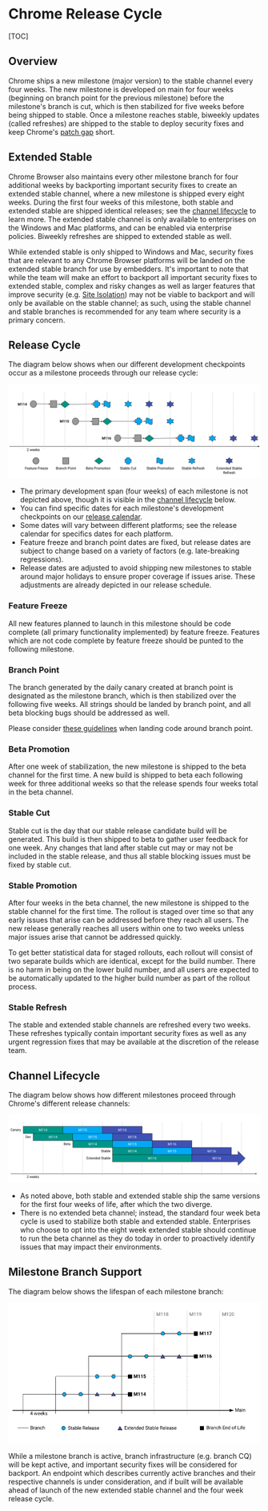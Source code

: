 # Chrome Release Cycle

[TOC]

## Overview

Chrome ships a new milestone (major version) to the stable channel every four
weeks. The new milestone is developed on main for four weeks (beginning on
branch point for the previous milestone) before the milestone's branch is cut,
which is then stabilized for five weeks before being shipped to stable. Once
a milestone reaches stable, biweekly updates (called refreshes) are shipped to
the stable to deploy security fixes and keep Chrome's
[patch gap](https://groups.google.com/a/chromium.org/g/security-dev/c/fbiuFbW07vI)
short.

## Extended Stable

Chrome Browser also maintains every other milestone branch for four additional
weeks by backporting important security fixes to create an extended stable
channel, where a new milestone is shipped every eight weeks. During the first
four weeks of this milestone, both stable and extended stable are shipped
identical releases; see the [channel lifecycle](#channel-lifecycle) to learn
more. The extended stable channel is only available to enterprises on the
Windows and Mac platforms, and can be enabled via enterprise policies. Biweekly
refreshes are shipped to extended stable as well.

While extended stable is only shipped to Windows and Mac, security fixes that
are relevant to any Chrome Browser platforms will be landed on the extended
stable branch for use by embedders. It's important to note that while the team
will make an effort to backport all important security fixes to extended
stable, complex and risky changes as well as larger features that improve
security (e.g.
[Site Isolation](https://www.chromium.org/Home/chromium-security/site-isolation))
may not be viable to backport and will only be available on the stable channel;
as such, using the stable channel and stable branches is recommended for any
team where security is a primary concern.

## Release Cycle
The diagram below shows when our different development checkpoints occur as a
milestone proceeds through our release cycle:

![Release Cycle](images/release_cycle.png)

* The primary development span (four weeks) of each milestone is not depicted
  above, though it is visible in the [channel lifecycle](#channel-lifecycle)
  below.
* You can find specific dates for each milestone's development checkpoints on
  our [release calendar](https://chromiumdash.appspot.com/schedule).
* Some dates will vary between different platforms; see the release calendar
  for specifics dates for each platform.
* Feature freeze and branch point dates are fixed, but release dates are
  subject to change based on a variety of factors (e.g. late-breaking
  regressions).
* Release dates are adjusted to avoid shipping new milestones to stable around
  major holidays to ensure proper coverage if issues arise. These adjustments
  are already depicted in our release schedule.

### Feature Freeze

All new features planned to launch in this milestone should be code complete
(all primary functionality implemented) by feature freeze. Features which are
not code complete by feature freeze should be punted to the following
milestone.

### Branch Point

The branch generated by the daily canary created at branch point is
designated as the milestone branch, which is then stabilized over the following
five weeks. All strings should be landed by branch point, and all beta blocking
bugs should be addressed as well.

Please consider [these guidelines](../release_branch_guidance.md) when landing
code around branch point.

### Beta Promotion

After one week of stabilization, the new milestone is shipped to the beta
channel for the first time. A new build is shipped to beta each following
week for three additional weeks so that the release spends four weeks total in
the beta channel.

### Stable Cut

Stable cut is the day that our stable release candidate build will be
generated. This build is then shipped to beta to gather user feedback for one
week. Any changes that land after stable cut may or may not be included in the
stable release, and thus all stable blocking issues must be fixed by stable
cut.

### Stable Promotion

After four weeks in the beta channel, the new milestone is shipped to the
stable channel for the first time. The rollout is staged over time so that any
early issues that arise can be addressed before they reach all users. The new
release generally reaches all users within one to two weeks unless major issues
arise that cannot be addressed quickly.

To get better statistical data for staged rollouts, each rollout will consist of
two separate builds which are identical, except for the build number. There is no
harm in being on the lower build number, and all users are expected to be
automatically updated to the higher build number as part of the rollout process.

### Stable Refresh

The stable and extended stable channels are refreshed every two weeks. These
refreshes typically contain important security fixes as well as any urgent
regression fixes that may be available at the discretion of the release team.

## Channel Lifecycle

The diagram below shows how different milestones proceed through Chrome's
different release channels:

![Channel Lifecycle](images/channel_diagram.png)

* As noted above, both stable and extended stable ship the same versions for
  the first four weeks of life, after which the two diverge.
* There is no extended beta channel; instead, the standard four week beta cycle
  is used to stabilize both stable and extended stable. Enterprises
  who choose to opt into the eight week extended stable should continue to run
  the beta channel as they do today in order to proactively identify issues
  that may impact their environments.

## Milestone Branch Support

The diagram below shows the lifespan of each milestone branch:

![Milestone Branch Support](images/branch_diagram.png)

While a milestone branch is active, branch infrastructure (e.g. branch CQ) will
be kept active, and important security fixes will be considered for backport.
An endpoint which describes currently active branches and their respective
channels is under consideration, and if built will be available ahead of launch
of the new extended stable channel and the four week release cycle.
